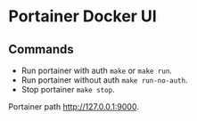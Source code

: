 # Portainer Docker UI

## Commands

- Run portainer with auth `make` or `make run`.
- Run portainer without auth `make run-no-auth`.
- Stop portainer `make stop`.

Portainer path http://127.0.0.1:9000.
